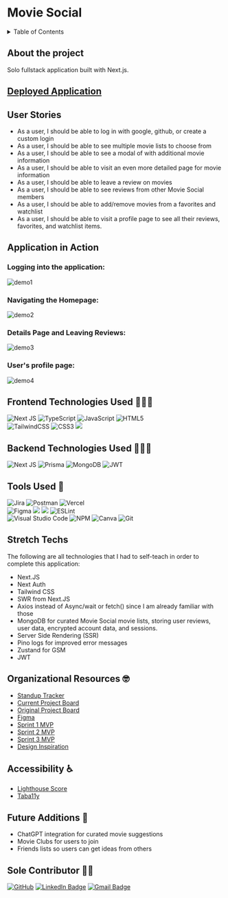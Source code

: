 # Movie Social

<details>
  <summary>Table of Contents</summary>
  <ol>
    <li><a href="#about-the-project">About the Project</a></li>
    <li><a href="#deployed-application">Deployed Application</a></li>
    <li><a href="#user-stories">User Stories</a></li>
    <li><a href="#application-in-action">Application in Action</a></li>
    <li><a href="#frontend-technologies-used-">Frontend Technologies Used</a></li>
    <li><a href="#backend-technologies-used-">Backend Technologies Used</a></li>
    <li><a href="#organizational-resources-">Organizational Resources</a></li>
    <li><a href="#tools-used-">Tools Used</a></li>
    <li><a href="#stretch-techs">Stretch Techs</a></li>
    <li><a href="#accessibility-%EF%B8%8F">Accessibility</a></li>
    <li><a href="#future-additions-">Future Additions</a></li>
    <li><a href="#sole-contributor-">Contributor</a></li>
  </ol>
</details>

## About the project
Solo fullstack application built with Next.js.


## [Deployed Application]()

## User Stories
- As a user, I should be able to log in with google, github, or create a custom login
- As a user, I should be able to see multiple movie lists to choose from
- As a user, I should be able to see a modal of with additional movie information
- As a user, I should be able to visit an even more detailed page for movie information
- As a user, I should be able to leave a review on movies
- As a user, I should be able to see reviews from other Movie Social members
- As a user, I should be able to add/remove movies from a favorites and watchlist
- As a user, I should be able to visit a profile page to see all their reviews, favorites, and watchlist items.


## Application in Action

### Logging into the application:
![demo1]()

### Navigating the Homepage:
![demo2]()

### Details Page and Leaving Reviews:
![demo3]()

### User's profile page:
![demo4]()


## Frontend Technologies Used 👨🏾‍💻
![Next JS](https://img.shields.io/badge/Next-black?style=for-the-badge&logo=next.js&logoColor=white)
![TypeScript](https://img.shields.io/badge/typescript-%23007ACC.svg?style=for-the-badge&logo=typescript&logoColor=white)
![JavaScript](https://img.shields.io/badge/javascript-%23323330.svg?style=for-the-badge&logo=javascript&logoColor=%23F7DF1E)
![HTML5](https://img.shields.io/badge/html5-%23E34F26.svg?style=for-the-badge&logo=html5&logoColor=white)
<br>
![TailwindCSS](https://img.shields.io/badge/tailwindcss-%2338B2AC.svg?style=for-the-badge&logo=tailwind-css&logoColor=white)
![CSS3](https://img.shields.io/badge/css3-%231572B6.svg?style=for-the-badge&logo=css3&logoColor=white)
<img src="https://img.shields.io/badge/markdown-%23000000.svg?style=for-the-badge&logo=markdown&logoColor=white" />

## Backend Technologies Used 👨🏾‍💻
![Next JS](https://img.shields.io/badge/Next-black?style=for-the-badge&logo=next.js&logoColor=white)
![Prisma](https://img.shields.io/badge/Prisma-3982CE?style=for-the-badge&logo=Prisma&logoColor=white)
![MongoDB](https://img.shields.io/badge/MongoDB-%234ea94b.svg?style=for-the-badge&logo=mongodb&logoColor=white)
![JWT](https://img.shields.io/badge/JWT-black?style=for-the-badge&logo=JSON%20web%20tokens)

## Tools Used 🧮
![Jira](https://img.shields.io/badge/jira-%230A0FFF.svg?style=for-the-badge&logo=jira&logoColor=white)
![Postman](https://img.shields.io/badge/Postman-FF6C37?style=for-the-badge&logo=postman&logoColor=white)
![Vercel](https://img.shields.io/badge/vercel-%23000000.svg?style=for-the-badge&logo=vercel&logoColor=white)
<br>
![Figma](https://img.shields.io/badge/figma-%23F24E1E.svg?style=for-the-badge&logo=figma&logoColor=white)
<img src="https://img.shields.io/badge/Dribbble-EA4C89?style=for-the-badge&logo=dribbble&logoColor=white" />
<img src="https://img.shields.io/badge/VS_Code-007ACC?style=for-the-badge&logo=visual%20studio%20code&logoColor=white"/>
![ESLint](https://img.shields.io/badge/ESLint-4B3263?style=for-the-badge&logo=eslint&logoColor=white)
<br>
![Visual Studio Code](https://img.shields.io/badge/Visual%20Studio%20Code-0078d7.svg?style=for-the-badge&logo=visual-studio-code&logoColor=white)
![NPM](https://img.shields.io/badge/NPM-%23000000.svg?style=for-the-badge&logo=npm&logoColor=white)
![Canva](https://img.shields.io/badge/Canva-%2300C4CC.svg?style=for-the-badge&logo=Canva&logoColor=white)
![Git](https://img.shields.io/badge/git-%23F05033.svg?style=for-the-badge&logo=git&logoColor=white)

## Stretch Techs
The following are all technologies that I had to self-teach in order to complete this application:
- Next.JS
- Next Auth
- Tailwind CSS
- SWR from Next.JS
- Axios instead of Async/wait or fetch() since I am already familiar with those
- MongoDB for curated Movie Social movie lists, storing user reviews, user data, encrypted account data, and sessions.
- Server Side Rendering (SSR)
- Pino logs for improved error messages
- Zustand for GSM
- JWT

## Organizational Resources 🤓
 - [Standup Tracker](https://docs.google.com/spreadsheets/d/15W0ZOf6QuopjNkneR7NCgACKUaP8B5sUfrAjegcO9Bo/edit?usp=sharing)
 - [Current Project Board](https://github.com/orgs/Movie-Social/projects/2/views/1)
 - [Original Project Board](https://github.com/users/kendallm360/projects/9/views/1)
 - [Figma](https://www.figma.com/file/oZAqVK1lRyLbxgsAfVlD1g/Movie-Club?type=design&node-id=0-1&mode=design&t=eOyU4LJwOz8A4WBi-0)
 - [Sprint 1 MVP](https://docs.google.com/document/d/1Kwk03A8VvwA6KMVbE-R77hyDKUV8YLc4AlEuOxlKjLE/edit?usp=sharing)
 - [Sprint 2 MVP](https://docs.google.com/document/d/1h7y-M20puhWu6bIJw2HrhkEELf2f7yn_iA2pQj2snVI/edit?usp=sharing)
 - [Sprint 3 MVP](https://docs.google.com/document/d/1-mC86IrrheNUsP-MZn6ossTd-Sll6nAIFTdfLrVXypA/edit?usp=sharing)
 - [Design Inspiration](https://docs.google.com/document/d/1sxDiycUfwIj-4myQa6dECsee5QxNetZfu_kyMeIu4eo/edit)

## Accessibility ♿️
 - [Lighthouse Score](https://docs.google.com/document/d/1AfWWZpLgxhDDj-k_7DGRWXokUnNZso7ZLMR_vWxoqs8/edit?usp=sharing)
 - [Taba11y](https://docs.google.com/document/d/12DJ_rB4hPe-B3unKoGz-G5979lIOv1QlEIpMuLzzkEU/edit?usp=sharing)

## Future Additions 🔮
- ChatGPT integration for curated movie suggestions
- Movie Clubs for users to join
- Friends lists so users can get ideas from others


## Sole Contributor 💪🏾
  <a href="https://github.com/kendallm360">![GitHub](https://img.shields.io/badge/github-%23121011.svg?style=for-the-badge&logo=github&logoColor=white)</a>
  <a href="https://www.linkedin.com/in/kendall-mcgree/"><img src="https://img.shields.io/badge/LinkedIn-0A66C2?style=for-the-badge&logo=linkedin&logoColor=white" alt="LinkedIn Badge"></a>
  <a href="mailto:mcgreekendall@gmail.com"><img src="https://img.shields.io/badge/Gmail-EA4335?style=for-the-badge&logo=gmail&logoColor=white" alt="Gmail Badge"></a>


